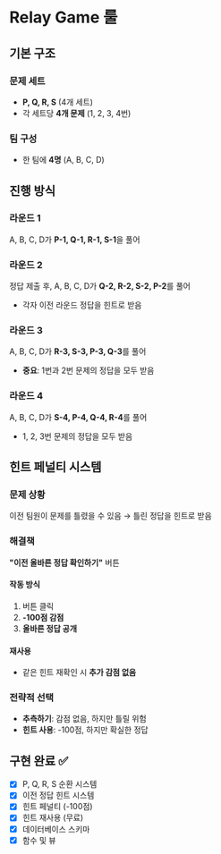 # Relay Game 룰

## 기본 구조

### 문제 세트
- **P, Q, R, S** (4개 세트)
- 각 세트당 **4개 문제** (1, 2, 3, 4번)

### 팀 구성
- 한 팀에 **4명** (A, B, C, D)

## 진행 방식

### 라운드 1
A, B, C, D가 **P-1, Q-1, R-1, S-1**을 풀어

### 라운드 2
정답 제출 후, A, B, C, D가 **Q-2, R-2, S-2, P-2**를 풀어
- 각자 이전 라운드 정답을 힌트로 받음

### 라운드 3
A, B, C, D가 **R-3, S-3, P-3, Q-3**를 풀어
- **중요**: 1번과 2번 문제의 정답을 모두 받음

### 라운드 4
A, B, C, D가 **S-4, P-4, Q-4, R-4**를 풀어
- 1, 2, 3번 문제의 정답을 모두 받음

## 힌트 페널티 시스템

### 문제 상황
이전 팀원이 문제를 틀렸을 수 있음 → 틀린 정답을 힌트로 받음

### 해결책
**"이전 올바른 정답 확인하기"** 버튼

#### 작동 방식
1. 버튼 클릭
2. **-100점 감점**
3. **올바른 정답 공개**

#### 재사용
- 같은 힌트 재확인 시 **추가 감점 없음**

### 전략적 선택
- **추측하기**: 감점 없음, 하지만 틀릴 위험
- **힌트 사용**: -100점, 하지만 확실한 정답

## 구현 완료 ✅

- [x] P, Q, R, S 순환 시스템
- [x] 이전 정답 힌트 시스템
- [x] 힌트 페널티 (-100점)
- [x] 힌트 재사용 (무료)
- [x] 데이터베이스 스키마
- [x] 함수 및 뷰